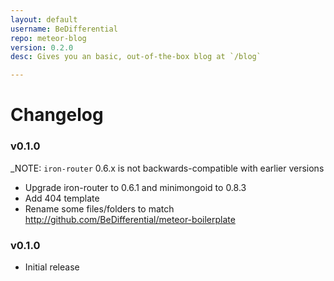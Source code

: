 ```yaml
---
layout: default
username: BeDifferential
repo: meteor-blog
version: 0.2.0
desc: Gives you an basic, out-of-the-box blog at `/blog`

---
```

# Changelog

### v0.1.0

_NOTE: `iron-router` 0.6.x is not backwards-compatible with earlier versions

* Upgrade iron-router to 0.6.1 and minimongoid to 0.8.3
* Add 404 template
* Rename some files/folders to match http://github.com/BeDifferential/meteor-boilerplate

### v0.1.0

* Initial release
